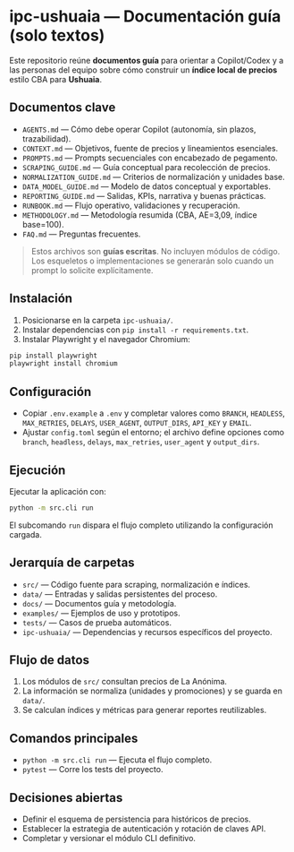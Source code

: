 
# ipc-ushuaia — Documentación guía (solo textos)

Este repositorio reúne **documentos guía** para orientar a Copilot/Codex y a las personas del equipo sobre cómo construir un **índice local de precios** estilo CBA para **Ushuaia**.

## Documentos clave
- `AGENTS.md` — Cómo debe operar Copilot (autonomía, sin plazos, trazabilidad).
- `CONTEXT.md` — Objetivos, fuente de precios y lineamientos esenciales.
- `PROMPTS.md` — Prompts secuenciales con encabezado de pegamento.
- `SCRAPING_GUIDE.md` — Guía conceptual para recolección de precios.
- `NORMALIZATION_GUIDE.md` — Criterios de normalización y unidades base.
- `DATA_MODEL_GUIDE.md` — Modelo de datos conceptual y exportables.
- `REPORTING_GUIDE.md` — Salidas, KPIs, narrativa y buenas prácticas.
- `RUNBOOK.md` — Flujo operativo, validaciones y recuperación.
- `METHODOLOGY.md` — Metodología resumida (CBA, AE=3,09, índice base=100).
- `FAQ.md` — Preguntas frecuentes.

> Estos archivos son **guías escritas**. No incluyen módulos de código. Los esqueletos o implementaciones se generarán solo cuando un prompt lo solicite explícitamente.

## Instalación

1. Posicionarse en la carpeta `ipc-ushuaia/`.
2. Instalar dependencias con `pip install -r requirements.txt`.
3. Instalar Playwright y el navegador Chromium:

```bash
pip install playwright
playwright install chromium
```

## Configuración

- Copiar `.env.example` a `.env` y completar valores como `BRANCH`, `HEADLESS`, `MAX_RETRIES`, `DELAYS`, `USER_AGENT`, `OUTPUT_DIRS`, `API_KEY` y `EMAIL`.
- Ajustar `config.toml` según el entorno; el archivo define opciones como `branch`, `headless`, `delays`, `max_retries`, `user_agent` y `output_dirs`.

## Ejecución

Ejecutar la aplicación con:

```bash
python -m src.cli run
```

El subcomando `run` dispara el flujo completo utilizando la configuración cargada.

## Jerarquía de carpetas

- `src/` — Código fuente para scraping, normalización e índices.
- `data/` — Entradas y salidas persistentes del proceso.
- `docs/` — Documentos guía y metodología.
- `examples/` — Ejemplos de uso y prototipos.
- `tests/` — Casos de prueba automáticos.
- `ipc-ushuaia/` — Dependencias y recursos específicos del proyecto.

## Flujo de datos

1. Los módulos de `src/` consultan precios de La Anónima.
2. La información se normaliza (unidades y promociones) y se guarda en `data/`.
3. Se calculan índices y métricas para generar reportes reutilizables.

## Comandos principales

- `python -m src.cli run` — Ejecuta el flujo completo.
- `pytest` — Corre los tests del proyecto.

## Decisiones abiertas

- Definir el esquema de persistencia para históricos de precios.
- Establecer la estrategia de autenticación y rotación de claves API.
- Completar y versionar el módulo CLI definitivo.

